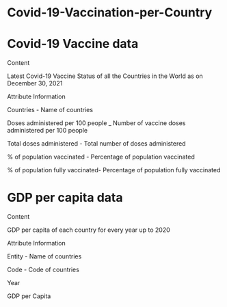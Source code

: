 # Covid-19-Vaccination-per-Country

# Covid-19 Vaccine data
  Content
  
  Latest Covid-19 Vaccine Status of all the Countries in the World as on December 30, 2021

  Attribute Information
  
  Countries - Name of countries
  
  Doses administered per 100 people _ Number of vaccine doses administered per 100 people
  
  Total doses administered - Total number of doses administered
  
  % of population vaccinated - Percentage of population vaccinated
  
  % of population fully vaccinated- Percentage of population fully vaccinated

  # GDP per capita data
  
  Content
  
  GDP per capita of each country for every year up to 2020
  
  Attribute Information
  
  Entity - Name of countries
  
  Code - Code of countries
  
  Year
  
  GDP per Capita
